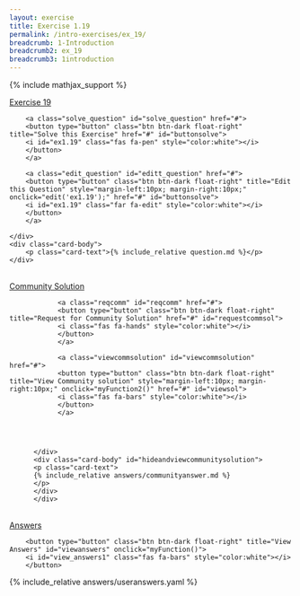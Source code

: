 ```yaml
---
layout: exercise
title: Exercise 1.19
permalink: /intro-exercises/ex_19/
breadcrumb: 1-Introduction
breadcrumb2: ex_19
breadcrumb3: 1introduction
---
```


{% include mathjax_support %}




<div class="card">
    <div class="card-header p-2">
        <a href='#' class="p-2">Exercise 19</a>

        <a class="solve_question" id="solve_question" href="#">
        <button type="button" class="btn btn-dark float-right" title="Solve this Exercise" href="#" id="buttonsolve">
        <i id="ex1.19" class="fas fa-pen" style="color:white"></i>
        </button>
        </a>

        <a class="edit_question" id="editt_question" href="#">
        <button type="button" class="btn btn-dark float-right" title="Edit this Question" style="margin-left:10px; margin-right:10px;" onclick="edit('ex1.19');" href="#" id="buttonsolve">
        <i id="ex1.19" class="far fa-edit" style="color:white"></i>
        </button>
        </a>

    </div>
    <div class="card-body">
        <p class="card-text">{% include_relative question.md %}</p>
    </div>
</div>

<br>
<div class="card">
    <div class="card-header p-2">
        <a href="#" class="p-2">Community Solution</a>



                <a class="reqcomm" id="reqcomm" href="#">
                <button type="button" class="btn btn-dark float-right" title="Request for Community Solution" href="#" id="requestcommsol">
                <i class="fas fa-hands" style="color:white"></i>
                </button>
                </a>

                <a class="viewcommsolution" id="viewcommsolution" href="#">
                <button type="button" class="btn btn-dark float-right" title="View Community solution" style="margin-left:10px; margin-right:10px;" onclick="myFunction2()" href="#" id="viewsol">
                <i class="fas fa-bars" style="color:white"></i>
                </button>
                </a>




          </div>
          <div class="card-body" id="hideandviewcommunitysolution">
          <p class="card-text">
          {% include_relative answers/communityanswer.md %}
          </p>
          </div>
          </div>
<br>
<div class="card">
    <div class="card-header p-2">
        <a href="#" class="p-2">Answers</a>


        <button type="button" class="btn btn-dark float-right" title="View Answers" id="viewanswers" onclick="myFunction()">
        <i id="view_answers1" class="fas fa-bars" style="color:white"></i>
        </button>

</div>
<div class="card-body" id="hideandviewanswers" markdown="1">
{% include_relative answers/useranswers.yaml %}
</div>
</div>